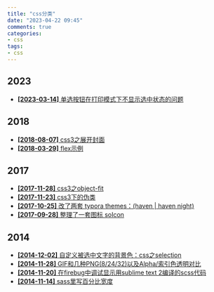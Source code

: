 ```yaml
---
title: "css分类"
date: "2023-04-22 09:45"
comments: true
categories:
- css
tags:
- css
---
```



## 2023 
- [**[2023-03-14]**  单选按钮在打印模式下不显示选中状态的问题](/docs/css_year/2023/2023031415-printradio.md)

## 2018 
- [**[2018-08-07]**  css3之展开封面](/docs/css_year/2018/2018-0807-extendCover.md)
- [**[2018-03-29]**  flex示例](/docs/css_year/2018/2018-0329-flex.md)

## 2017 
- [**[2017-11-28]**  css3之object-fit](/docs/css_year/2017/20171128-objectFit.md)
- [**[2017-11-23]**  css3下的伪类](/docs/css_year/2017/20171123-pseudo-class.md)
- [**[2017-10-25]**  改了两套 typora themes：(haven | haven night)](/docs/css_year/2017/20171025-typoraHavenStyle.md)
- [**[2017-09-28]**  整理了一套图标 soIcon](/docs/css_year/2017/20170928-soicon.md)

## 2014 
- [**[2014-12-02]**  自定义被选中文字的背景色：css之selection](/docs/css_year/2014/20141202-selection.md)
- [**[2014-11-28]**  GIF和几种PNG(8/24/32)以及Alpha/索引色透明对比](/docs/css_year/2014/20141128-pngAlpha.md)
- [**[2014-11-20]**  在firebug中调试显示用sublime text 2编译的scss代码](/docs/css_year/2014/20141120-firebugsass.md)
- [**[2014-11-14]**  sass里写百分比宽度](/docs/css_year/2014/20141114-sasspre.md)
